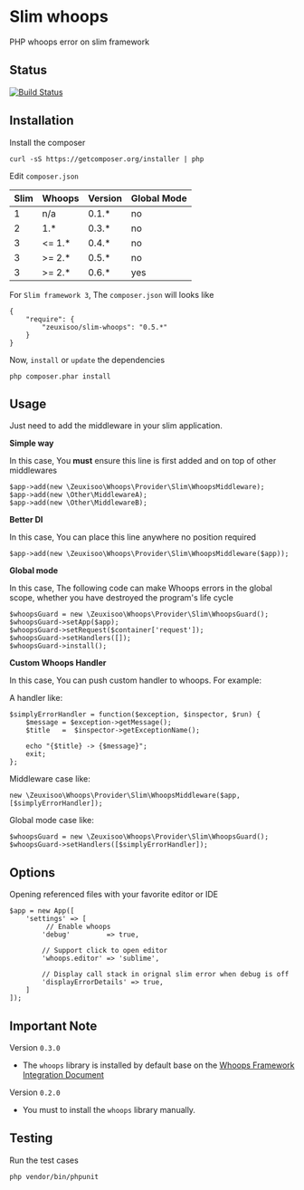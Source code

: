 # Slim whoops

PHP whoops error on slim framework

## Status

[![Build Status](https://travis-ci.org/zeuxisoo/php-slim-whoops.png?branch=master)](https://travis-ci.org/zeuxisoo/php-slim-whoops)

## Installation

Install the composer

    curl -sS https://getcomposer.org/installer | php

Edit `composer.json`

| Slim | Whoops    | Version | Global Mode |
| ---- | --------- | ------- | ----------- |
|   1  |  n/a      | 0.1.*   | no          |
|   2  |  1.*      | 0.3.*   | no          |
|   3  |  <= 1.*   | 0.4.*   | no          |
|   3  |  >= 2.*   | 0.5.*   | no          |
|   3  |  >= 2.*   | 0.6.*   | yes         |

For `Slim framework 3`, The `composer.json` will looks like

	{
		"require": {
	        "zeuxisoo/slim-whoops": "0.5.*"
		}
	}

Now, `install` or `update` the dependencies

	php composer.phar install

## Usage

Just need to add the middleware in your slim application.

**Simple way**

In this case, You **must** ensure this line is first added and on top of other middlewares

	$app->add(new \Zeuxisoo\Whoops\Provider\Slim\WhoopsMiddleware);
	$app->add(new \Other\MiddlewareA);
	$app->add(new \Other\MiddlewareB);

**Better DI**

In this case, You can place this line anywhere no position required

	$app->add(new \Zeuxisoo\Whoops\Provider\Slim\WhoopsMiddleware($app));

**Global mode**

In this case, The following code can make Whoops errors in the global scope, whether you have destroyed the program's life cycle

	$whoopsGuard = new \Zeuxisoo\Whoops\Provider\Slim\WhoopsGuard();
	$whoopsGuard->setApp($app);
	$whoopsGuard->setRequest($container['request']);
	$whoopsGuard->setHandlers([]);
	$whoopsGuard->install();

**Custom Whoops Handler**

In this case, You can push custom handler to whoops. For example:

A handler like:

	$simplyErrorHandler = function($exception, $inspector, $run) {
	    $message = $exception->getMessage();
	    $title   =  $inspector->getExceptionName();

	    echo "{$title} -> {$message}";
	    exit;
	};

Middleware case like:

	new \Zeuxisoo\Whoops\Provider\Slim\WhoopsMiddleware($app, [$simplyErrorHandler]);

Global mode case like:

	$whoopsGuard = new \Zeuxisoo\Whoops\Provider\Slim\WhoopsGuard();
	$whoopsGuard->setHandlers([$simplyErrorHandler]);

## Options

Opening referenced files with your favorite editor or IDE

	$app = new App([
	    'settings' => [
	    	 // Enable whoops
	        'debug'         => true,

	        // Support click to open editor
	        'whoops.editor' => 'sublime',

	        // Display call stack in orignal slim error when debug is off
	        'displayErrorDetails' => true,
	    ]
	]);

## Important Note

Version `0.3.0`

- The `whoops` library is installed by default base on the [Whoops Framework Integration Document][1]

Version `0.2.0`

- You must to install the `whoops` library manually.

## Testing

Run the test cases

	php vendor/bin/phpunit




[1]: https://github.com/filp/whoops/blob/master/docs/Framework%20Integration.md#contributing-an-integration-with-a-framework	"Whoops Framework Integration Document"

